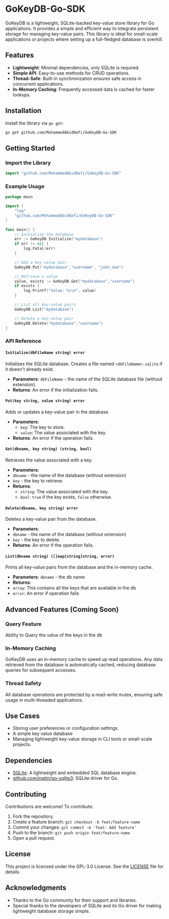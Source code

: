 # GoKeyDB-Go-SDK

GoKeyDB is a lightweight, SQLite-backed key-value store library for Go applications. It provides a simple and efficient way to integrate persistent storage for managing key-value pairs. This library is ideal for small-scale applications or projects where setting up a full-fledged database is overkill.

## Features

- **Lightweight**: Minimal dependencies, only SQLite is required.
- **Simple API**: Easy-to-use methods for CRUD operations.
- **Thread-Safe**: Built-in synchronization ensures safe access in concurrent applications.
- **In-Memory Caching**: Frequently accessed data is cached for faster lookups.

## Installation

Install the library via `go get`:

```bash
go get github.com/MohammedAbidNafi/GoKeyDB-Go-SDK
```

## Getting Started

### Import the Library

```go
import "github.com/MohammedAbidNafi/GoKeyDB-Go-SDK"
```

### Example Usage

```go
package main

import (
	"log"
	"github.com/MohammedAbidNafi/GoKeyDB-Go-SDK"
)

func main() {
	// Initialize the database
	err := GoKeyDB.Initialize("mydatabase")
	if err != nil {
		log.Fatal(err)
	}

	// Add a key-value pair
	GoKeyDB.Put("mydatabase","username", "john_doe")

	// Retrieve a value
	value, exists := GoKeyDB.Get("mydatabase","username")
	if exists {
		log.Printf("Value: %s\n", value)
	}

	// List all key-value pairs
	GoKeyDB.List("mydatabase")

	// Delete a key-value pair
	GoKeyDB.Delete("mydatabase","username")
}
```

### API Reference

#### `Initialize(dbFileName string) error`
Initializes the SQLite database. Creates a file named `<dbFileName>.sqlite` if it doesn't already exist.

- **Parameters**: `dbFileName` - the name of the SQLite database file (without extension).
- **Returns**: An error if the initialization fails.

#### `Put(key string, value string) error`
Adds or updates a key-value pair in the database.

- **Parameters**:
  - `key`: The key to store.
  - `value`: The value associated with the key.
- **Returns**: An error if the operation fails.

#### `Get(dbname, key string) (string, bool)`
Retrieves the value associated with a key.

- **Parameters**:
- `dbname` - the name of the database (without extension)
- `key` - the key to retrieve.
- **Returns**:
  - `string`: The value associated with the key.
  - `bool`: `true` if the key exists, `false` otherwise.

#### `Delete(dbname, key string) error`
Deletes a key-value pair from the database.

- **Parameters**:
- `dbname` - the name of the database (without extension)
- `key` - the key to delete.
- **Returns**: An error if the operation fails.

#### `List(dbname string) ([]map[string]string, error)`
Prints all key-value pairs from the database and the in-memory cache.

- **Parameters**: `dbname` - the db name
- **Returns**:
- `array`: This contains all the keys that are available in the db
- `error`: An error if operation fails

## Advanced Features (Coming Soon)

### Query Feature
Ability to Query the value of the keys in the db

### In-Memory Caching
GoKeyDB uses an in-memory cache to speed up read operations. Any data retrieved from the database is automatically cached, reducing database queries for subsequent accesses.

### Thread Safety
All database operations are protected by a read-write mutex, ensuring safe usage in multi-threaded applications.

## Use Cases

- Storing user preferences or configuration settings.
- A simple key value database
- Managing lightweight key-value storage in CLI tools or small-scale projects.

## Dependencies

- [SQLite](https://www.sqlite.org/): A lightweight and embedded SQL database engine.
- [github.com/mattn/go-sqlite3](https://github.com/mattn/go-sqlite3): SQLite driver for Go.

## Contributing

Contributions are welcome! To contribute:

1. Fork the repository.
2. Create a feature branch: `git checkout -b feat/feature-name`
3. Commit your changes: `git commit -m 'feat: Add feature'`
4. Push to the branch: `git push origin feat/feature-name`
5. Open a pull request.

## License

This project is licensed under the GPL-3.0 License. See the [LICENSE](LICENSE) file for details.

## Acknowledgments

- Thanks to the Go community for their support and libraries.
- Special thanks to the developers of SQLite and its Go driver for making lightweight database storage simple.

